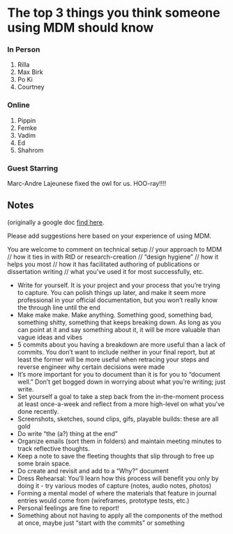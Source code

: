 #  The top 3 things you think someone using MDM should know

### In Person 
1. Rilla
2. Max Birk
3. Po Ki
4. Courtney

### Online 
1. Pippin
2. Femke
3. Vadim
4. Ed
5. Shahrom

### Guest Starring
Marc-Andre Lajeunese fixed the owl for us. HOO-ray!!!! 

## Notes 
(originally a google doc [find here](https://docs.google.com/document/d/1_YjecssFp_9ERxxMwWniR_IFkwhPFXACkwWfz5SzndM/edit?pli=1&tab=t.0). 

Please add suggestions here based on your experience of using MDM.

You are welcome to comment on technical setup // your approach to MDM // how it ties in with RtD or research-creation // “design hygiene” // how it helps you most // how it has facilitated authoring of publications or dissertation writing // what you’ve used it for most successfully, etc.

* Write for yourself. It is your project and your process that you’re trying to capture. You can polish things up later, and make it seem more professional in your official documentation, but you won’t really know the through line until the end  
* Make make make. Make anything. Something good, something bad, something shitty, something that keeps breaking down. As long as you can point at it and say something about it, it will be more valuable than vague ideas and vibes   
* 5 commits about you having a breakdown are more useful than a lack of commits. You don’t want to include neither in your final report, but at least the former will be more useful when retracing your steps and reverse engineer why certain decisions were made  
* It’s more important for you to document than it is for you to “document well.” Don’t get bogged down in worrying about what you’re writing; just write.  
* Set yourself a goal to take a step back from the in-the-moment process at least once-a-week and reflect from a more high-level on what you’ve done recently.   
* Screenshots, sketches, sound clips, gifs, playable builds: these are all gold  
* Do write “the (a?) thing at the end”  
* Organize emails (sort them in folders) and maintain meeting minutes to track reflective thoughts.   
* Keep a note to save the fleeting thoughts that slip through to free up some brain space.  
* Do create and revisit and add to a “Why?” document  
* Dress Rehearsal: You’ll learn how this process will benefit you only by doing it \- try various modes of capture (notes, audio notes, photos)  
* Forming a mental model of where the materials that feature in journal entries would come from (wireframes, prototype tests, etc.)  
* Personal feelings are fine to report\!  
* Something about not having to apply all the components of the method at once, maybe just “start with the commits” or something
